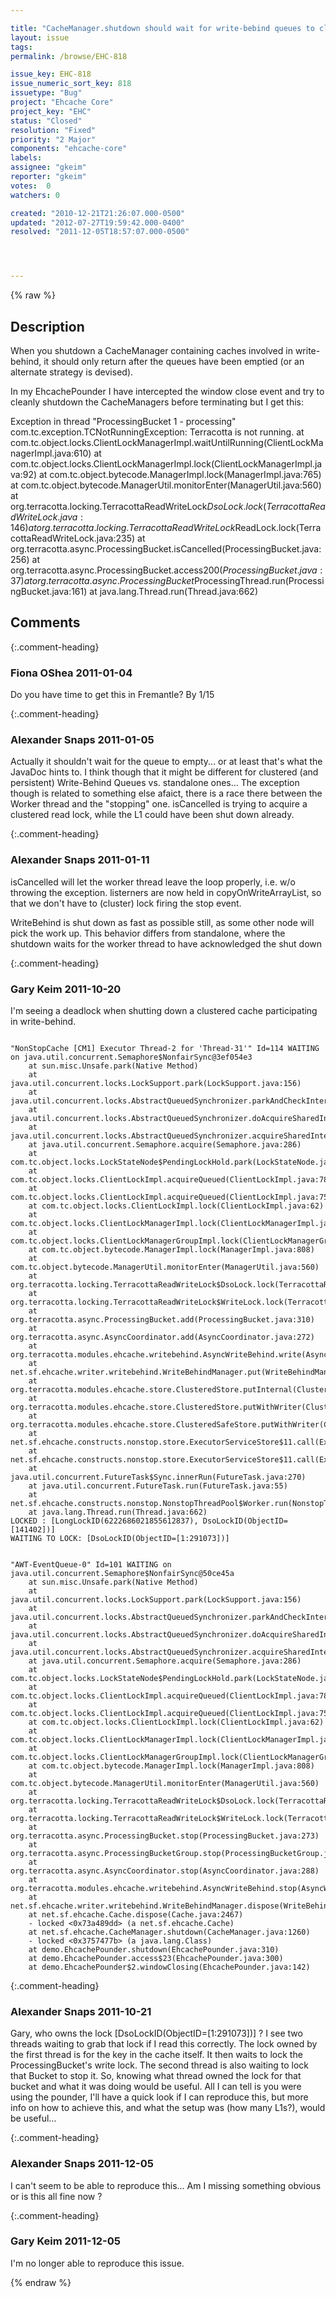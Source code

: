 ```yaml
---

title: "CacheManager.shutdown should wait for write-bebind queues to clear"
layout: issue
tags: 
permalink: /browse/EHC-818

issue_key: EHC-818
issue_numeric_sort_key: 818
issuetype: "Bug"
project: "Ehcache Core"
project_key: "EHC"
status: "Closed"
resolution: "Fixed"
priority: "2 Major"
components: "ehcache-core"
labels: 
assignee: "gkeim"
reporter: "gkeim"
votes:  0
watchers: 0

created: "2010-12-21T21:26:07.000-0500"
updated: "2012-07-27T19:59:42.000-0400"
resolved: "2011-12-05T18:57:07.000-0500"




---
```


{% raw %}

## Description

<div markdown="1" class="description">

When you shutdown a CacheManager containing caches involved in write-behind, it should only return after the queues have been emptied (or an alternate strategy is devised).

In my EhcachePounder I have intercepted the window close event and try to cleanly shutdown the CacheManagers before terminating but I get this:

Exception in thread "ProcessingBucket 1 - processing" com.tc.exception.TCNotRunningException: Terracotta is not running.
 at com.tc.object.locks.ClientLockManagerImpl.waitUntilRunning(ClientLockManagerImpl.java:610)
 at com.tc.object.locks.ClientLockManagerImpl.lock(ClientLockManagerImpl.java:92)
 at com.tc.object.bytecode.ManagerImpl.lock(ManagerImpl.java:765)
 at com.tc.object.bytecode.ManagerUtil.monitorEnter(ManagerUtil.java:560)
 at org.terracotta.locking.TerracottaReadWriteLock$DsoLock.lock(TerracottaReadWriteLock.java:146)
 at org.terracotta.locking.TerracottaReadWriteLock$ReadLock.lock(TerracottaReadWriteLock.java:235)
 at org.terracotta.async.ProcessingBucket.isCancelled(ProcessingBucket.java:256)
 at org.terracotta.async.ProcessingBucket.access$200(ProcessingBucket.java:37)
 at org.terracotta.async.ProcessingBucket$ProcessingThread.run(ProcessingBucket.java:161)
 at java.lang.Thread.run(Thread.java:662)


</div>

## Comments


{:.comment-heading}
### **Fiona OShea** <span class="date">2011-01-04</span>

<div markdown="1" class="comment">

Do you have time to get this in Fremantle? By 1/15

</div>


{:.comment-heading}
### **Alexander Snaps** <span class="date">2011-01-05</span>

<div markdown="1" class="comment">

Actually it shouldn't wait for the queue to empty... or at least that's what the JavaDoc hints to.
I think though that it might be different for clustered (and persistent) Write-Behind Queues vs. standalone ones…
The exception though is related to something else afaict, there is a race there between the Worker thread and the "stopping" one. isCancelled is trying to acquire a clustered read lock, while the L1 could have been shut down already.

</div>


{:.comment-heading}
### **Alexander Snaps** <span class="date">2011-01-11</span>

<div markdown="1" class="comment">

isCancelled will let the worker thread leave the loop properly, i.e. w/o throwing the exception.
listerners are now held in copyOnWriteArrayList, so that we don't have to (cluster) lock firing the stop event.

WriteBehind is shut down as fast as possible still, as some other node will pick the work up.
This behavior differs from standalone, where the shutdown waits for the worker thread to have acknowledged the shut down

</div>


{:.comment-heading}
### **Gary Keim** <span class="date">2011-10-20</span>

<div markdown="1" class="comment">

I'm seeing a deadlock when shutting down a clustered cache participating in write-behind.


```

"NonStopCache [CM1] Executor Thread-2 for 'Thread-31'" Id=114 WAITING on java.util.concurrent.Semaphore$NonfairSync@3ef054e3
	at sun.misc.Unsafe.park(Native Method)
	at java.util.concurrent.locks.LockSupport.park(LockSupport.java:156)
	at java.util.concurrent.locks.AbstractQueuedSynchronizer.parkAndCheckInterrupt(AbstractQueuedSynchronizer.java:811)
	at java.util.concurrent.locks.AbstractQueuedSynchronizer.doAcquireSharedInterruptibly(AbstractQueuedSynchronizer.java:969)
	at java.util.concurrent.locks.AbstractQueuedSynchronizer.acquireSharedInterruptibly(AbstractQueuedSynchronizer.java:1281)
	at java.util.concurrent.Semaphore.acquire(Semaphore.java:286)
	at com.tc.object.locks.LockStateNode$PendingLockHold.park(LockStateNode.java:184)
	at com.tc.object.locks.ClientLockImpl.acquireQueued(ClientLockImpl.java:782)
	at com.tc.object.locks.ClientLockImpl.acquireQueued(ClientLockImpl.java:758)
	at com.tc.object.locks.ClientLockImpl.lock(ClientLockImpl.java:62)
	at com.tc.object.locks.ClientLockManagerImpl.lock(ClientLockManagerImpl.java:100)
	at com.tc.object.locks.ClientLockManagerGroupImpl.lock(ClientLockManagerGroupImpl.java:56)
	at com.tc.object.bytecode.ManagerImpl.lock(ManagerImpl.java:808)
	at com.tc.object.bytecode.ManagerUtil.monitorEnter(ManagerUtil.java:560)
	at org.terracotta.locking.TerracottaReadWriteLock$DsoLock.lock(TerracottaReadWriteLock.java:154)
	at org.terracotta.locking.TerracottaReadWriteLock$WriteLock.lock(TerracottaReadWriteLock.java:326)
	at org.terracotta.async.ProcessingBucket.add(ProcessingBucket.java:310)
	at org.terracotta.async.AsyncCoordinator.add(AsyncCoordinator.java:272)
	at org.terracotta.modules.ehcache.writebehind.AsyncWriteBehind.write(AsyncWriteBehind.java:71)
	at net.sf.ehcache.writer.writebehind.WriteBehindManager.put(WriteBehindManager.java:60)
	at org.terracotta.modules.ehcache.store.ClusteredStore.putInternal(ClusteredStore.java:330)
	at org.terracotta.modules.ehcache.store.ClusteredStore.putWithWriter(ClusteredStore.java:306)
	at org.terracotta.modules.ehcache.store.ClusteredSafeStore.putWithWriter(ClusteredSafeStore.java:260)
	at net.sf.ehcache.constructs.nonstop.store.ExecutorServiceStore$11.call(ExecutorServiceStore.java:395)
	at net.sf.ehcache.constructs.nonstop.store.ExecutorServiceStore$11.call(ExecutorServiceStore.java:393)
	at java.util.concurrent.FutureTask$Sync.innerRun(FutureTask.java:270)
	at java.util.concurrent.FutureTask.run(FutureTask.java:55)
	at net.sf.ehcache.constructs.nonstop.NonstopThreadPool$Worker.run(NonstopThreadPool.java:210)
	at java.lang.Thread.run(Thread.java:662)
LOCKED : [LongLockID(6222686021855612837), DsoLockID(ObjectID=[141402])]
WAITING TO LOCK: [DsoLockID(ObjectID=[1:291073])]


"AWT-EventQueue-0" Id=101 WAITING on java.util.concurrent.Semaphore$NonfairSync@50ce45a
	at sun.misc.Unsafe.park(Native Method)
	at java.util.concurrent.locks.LockSupport.park(LockSupport.java:156)
	at java.util.concurrent.locks.AbstractQueuedSynchronizer.parkAndCheckInterrupt(AbstractQueuedSynchronizer.java:811)
	at java.util.concurrent.locks.AbstractQueuedSynchronizer.doAcquireSharedInterruptibly(AbstractQueuedSynchronizer.java:969)
	at java.util.concurrent.locks.AbstractQueuedSynchronizer.acquireSharedInterruptibly(AbstractQueuedSynchronizer.java:1281)
	at java.util.concurrent.Semaphore.acquire(Semaphore.java:286)
	at com.tc.object.locks.LockStateNode$PendingLockHold.park(LockStateNode.java:184)
	at com.tc.object.locks.ClientLockImpl.acquireQueued(ClientLockImpl.java:782)
	at com.tc.object.locks.ClientLockImpl.acquireQueued(ClientLockImpl.java:758)
	at com.tc.object.locks.ClientLockImpl.lock(ClientLockImpl.java:62)
	at com.tc.object.locks.ClientLockManagerImpl.lock(ClientLockManagerImpl.java:100)
	at com.tc.object.locks.ClientLockManagerGroupImpl.lock(ClientLockManagerGroupImpl.java:56)
	at com.tc.object.bytecode.ManagerImpl.lock(ManagerImpl.java:808)
	at com.tc.object.bytecode.ManagerUtil.monitorEnter(ManagerUtil.java:560)
	at org.terracotta.locking.TerracottaReadWriteLock$DsoLock.lock(TerracottaReadWriteLock.java:154)
	at org.terracotta.locking.TerracottaReadWriteLock$WriteLock.lock(TerracottaReadWriteLock.java:326)
	at org.terracotta.async.ProcessingBucket.stop(ProcessingBucket.java:273)
	at org.terracotta.async.ProcessingBucketGroup.stop(ProcessingBucketGroup.java:127)
	at org.terracotta.async.AsyncCoordinator.stop(AsyncCoordinator.java:288)
	at org.terracotta.modules.ehcache.writebehind.AsyncWriteBehind.stop(AsyncWriteBehind.java:123)
	at net.sf.ehcache.writer.writebehind.WriteBehindManager.dispose(WriteBehindManager.java:76)
	at net.sf.ehcache.Cache.dispose(Cache.java:2467)
	- locked <0x73a489dd> (a net.sf.ehcache.Cache)
	at net.sf.ehcache.CacheManager.shutdown(CacheManager.java:1260)
	- locked <0x3757477b> (a java.lang.Class)
	at demo.EhcachePounder.shutdown(EhcachePounder.java:310)
	at demo.EhcachePounder.access$23(EhcachePounder.java:300)
	at demo.EhcachePounder$2.windowClosing(EhcachePounder.java:142)
```



</div>


{:.comment-heading}
### **Alexander Snaps** <span class="date">2011-10-21</span>

<div markdown="1" class="comment">

Gary, 
who owns the lock [DsoLockID(ObjectID=[1:291073])] ?
I see two threads waiting to grab that lock if I read this correctly. The lock owned by the first thread is for the key in the cache itself. It then waits to lock the ProcessingBucket's write lock.
The second thread is also waiting to lock that Bucket to stop it. So, knowing what thread owned the lock for that bucket and what it was doing would be useful.
All I can tell is you were using the pounder, I'll have a quick look if I can reproduce this, but more info on how to achieve this, and what the setup was (how many L1s?), would be useful…

</div>


{:.comment-heading}
### **Alexander Snaps** <span class="date">2011-12-05</span>

<div markdown="1" class="comment">

I can't seem to be able to reproduce this... Am I missing something obvious or is this all fine now ?

</div>


{:.comment-heading}
### **Gary Keim** <span class="date">2011-12-05</span>

<div markdown="1" class="comment">

I'm no longer able to reproduce this issue.


</div>



{% endraw %}
